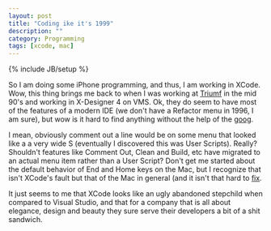 ```yaml
---
layout: post
title: "Coding ike it's 1999"
description: ""
category: Programming
tags: [xcode, mac]
---
```

{% include JB/setup %}

So I am doing some iPhone programming, and thus, I am working in XCode.  Wow, this thing brings me back to when
I was working at [Triumf](http://www.triumf.ca/) in the mid 90's and working in
X-Designer 4 on VMS.  Ok, they do seem to have most of the features of a modern IDE (we don't have a Refactor menu in
1996, I am sure), but wow is it hard to find anything without the help of the [goog](http://google.com).

I mean, obviously comment out a line would be on some menu that looked like a a very wide S (eventually I
discovered this was User Scripts).  Really?  Shouldn't features like Comment Out, Clean and Build, etc have
migrated to an actual menu item rather than a User Script?  Don't get me started about the default behavior of End and
Home keys on the Mac, but I recognize that isn't XCode's fault but that of the Mac in general
(and it isn't that hard to [fix](http://lifehacker.com/software/keyboard/mac-switchers-tip--remap-the-home-and-end-keys-225873.php).

It just seems to me that XCode looks like an ugly abandoned stepchild when compared to Visual Studio, and that for a
company that is all about elegance, design and beauty they sure serve their developers a bit of a shit sandwich.